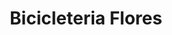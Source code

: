 ---
title: "Bicicleteria Flores"
url: /ciudad-autonoma-de-buenos-aires/bicicleteria-flores/
shop: Fahrrad
---